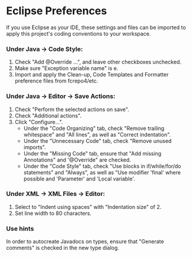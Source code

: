# Eclipse Preferences

If you use Eclipse as your IDE, these settings and files can be imported to apply
this project's coding conventions to your workspace.

### Under Java -> Code Style:

1. Check "Add @Override ...", and leave other checkboxes unchecked.
2. Make sure "Exception variable name" is e.
3. Import and apply the Clean-up, Code Templates and Formatter preference files from fcrepo4/etc.

### Under Java -> Editor -> Save Actions:

1. Check "Perform the selected actions on save".
2. Check "Additional actions".
3. Click "Configure...".
   + Under the "Code Organizing" tab, check "Remove trailing whitespace" and "All lines", as well as "Correct indentation".
   + Under the "Unnecessary Code" tab, check "Remove unused imports". 
   + Under the "Missing Code" tab, ensure that "Add missing Annotations" and '@Override" are checked.
   + Under the "Code Style" tab, check "Use blocks in if/while/for/do statements" and "Always", as well as "Use modifier 'final' where possible and 'Parameter' and 'Local variable'.

### Under XML -> XML Files -> Editor:

1. Select to "Indent using spaces" with "Indentation size" of 2.
2. Set line width to 80 characters.

### Use hints

In order to autocreate Javadocs on types, ensure that "Generate comments" is checked in the new type dialog.
